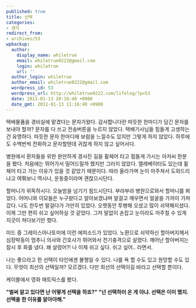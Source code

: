 ```yaml
---
published: true
title: 선택
categories:
- 생각
redirect_from:
- archives/53
wpbackup:
  author:
    display_name: whiletrue
    email: whiletrue0222@gmail.com
    login: whiletrue
    url: ''
  author_login: whiletrue
  author_email: whiletrue0222@gmail.com
  wordpress_id: 53
  wordpress_url: http://whiletrue0222.com/lifelog/?p=53
  date: 2011-01-13 20:16:40 +0900
  date_gmt: 2011-01-13 11:16:40 +0900
---
```


택배물품을 경비실에 맡겼다는 문자가왔다.
감사합니다란 따듯한 한마디가 담긴 문자를 보내야 할까?
문자를 다 쓰고 전송버튼을 누르지 않았다. 택배기사님들 힘들게 고생하는건 유명하다.
따듯한 문자 한마디에 보람을 느낄수도 있지만 그렇게 하지 않았다.
하루에도 수백번씩 전화하고 문자할텐데 귀찮게 하지 않고 싶어서다.

병원에서 환자들을 위한 완만하게 경사진 길을 휠체어 타고 힘들게 가시는 아저씨 한분을 봤다.
처음에는 뛰어가서 밀어드릴까 했지만 그러지 않았다.
엘레베이터도 있는데 휠체어 타고 가는 이유가 있을 것 같았기 때문이다.
따라 올라가며 눈이 마주쳐서 도와드리냐고 여쭤보니 역시나, 운동중이라며 괜찮으시단다.

할머니가 위독하시다. 오늘밤을 넘기기 힘드시단다.
부랴부랴 병원으로와서 할머니를 뵈었다. 어머니와 이모들은 누구왔다고 알아보겠냐며 말걸고 깨우면서 얼굴을 가까이 가져갔다.
나도 한두번 말걸다가 가만히 있었다.
오랫동안 투병해 오셨고 많이 쇠약해지셨다. 이제 그만 편히 쉬고 싶어하실 것 같았다.
그저 말없이 손잡고 눈이라도 마주칠 수 있게 지긋이 쳐다보기만 했다.

미드 중 그레이스아나토미에 이런 에피소드가 있었다.
노환으로 쇠약하신 할아버지께서 심장박동이 멈추니 의사와 간호사가 뛰어와서 전기충격으로 살렸다.
깨어난 할아버지는 잠시 후 화를 냈다.
왜 살렸어?! 나 이제 쉬고 싶다. 쉬고 싶어.. 라면서.

나는 좋으라고 한 선택이 타인에겐 불행일 수 있다.
나를 욕 할 수도 있고 원망할 수도 있다.
무엇이 최선의 선택일까?
모르겠다.
다만 최선의 선택이길 바라고 선택할 뿐이다.

케이블에서 영화 매트릭스를 봤다.

**"벌써 알고 있다면 난 어떻게 선택을 하죠?"
"넌 선택하러 온 게 아냐. 선택은 이미 했지. 선택을 한 이유를 알아야해."**
